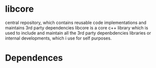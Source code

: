 # libcore
central repository, which contains reusable code implementations and maintains 3rd party dependencies
libcore is a core c++ library which is used to include and maintain all the 3rd party depenbdencies libraries or
internal developments, which i use for self purposes.

# Dependences